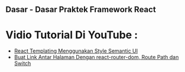 ## Dasar - Dasar Praktek Framework React

# Vidio Tutorial Di YouTube :
 - [React Templating Menggunakan Style Semantic UI](https://youtu.be/mvSAdALvZq4)
 - [Buat Link Antar Halaman Dengan react-router-dom, Route Path dan Switch]()
